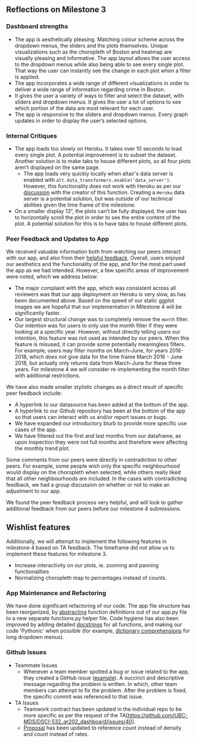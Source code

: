 ## Reflections on Milestone 3
### Dashboard strengths
- The app is aesthetically pleasing. Matching colour scheme across the dropdown menus, the sliders and the plots themselves. Unique visualizations such as the choropleth of Boston and heatmap are visually pleasing and informative. The app layout allows the user  access to the dropdown menus while also being able to see every single plot. That way the user can instantly see the change in each plot when a filter is applied.  
- The app incorporates a wide range of different visualizations in order to deliver a wide range of information regarding crime in Boston. 
- It gives the user a variety of ways to filter and select the dataset, with sliders and dropdown menus. It gives the user a lot of options to see which portion of the data are most relevant for each user. 
- The app is responsive to the sliders and dropdown menus. Every graph updates in order to display the user’s selected options. 

### Internal Critiques
- The app loads too slowly on Heroku. It takes over 10 seconds to load every single plot. A potential improvement is to subset the dataset. Another solution is to make tabs to house different plots, so all four plots aren’t displayed on the same page.
  - The app loads very quickly locally when altair's data server is enabled with `alt.data_transformers.enable('data_server')`. However, this functionality does not work with Heroku as per our [discussion](https://github.com/altair-viz/altair_data_server/issues/11) with the creator of this function. Creating a `Heroku` data server is a potential solution, but was outside of our technical abilities given the time frame of the milestone. 
- On a smaller display 13”, the plots can’t be fully displayed, the user has to horizontally scroll the plot in order to see the entire content of the plot. A potential solution for this is to have tabs to house different plots. 
  
### Peer Feedback and Updates to App
We received valuable information both from watching our peers interact with our app, and also from their [helpful feedback](https://github.com/UBC-MDS/DSCI-532_gr202_dashboard/issues/54).  Overall, users enjoyed our aesthetics and the functionality of the app, and for the most part used the app as we had intended. However, a few specific areas of improvement were noted, which we address below: 
- The major complaint with the app, which was consistent across all reviewers was that our app deployment on Heroku is very slow, as has been documented above. Based on the speed of our static ggplot images we are hopeful that our implementation in Milestone 4 will be significantly faster.  
- Our largest structural change was to completely remove the `month` filter. Our intention was for users to only use the month filter if they were looking at a specific year. However, without directly telling users our intention, this feature was not used as intended by our peers. When this feature is misused, it can provide some potentially meaningless filters. For example, users may filter months on March-June, for years 2016-2018, which _does not_ give data for the time frame March 2016 - June 2018, but actually only returns data from March-June for these three years. For milestone 4 we will consider re-implementing the month filter with additional restrictions.

We have also made smaller stylistic changes as a direct result of specific peer feedback include:
- A hyperlink to our datasource has been added at the bottom of the app.
- A hyperlink to our Github repository has been at the bottom of the app so that users can interact with us and/or report issues or bugs.
- We have expanded our introductory blurb to provide more specific use cases of the app.
- We have filtered out the first and last months from our dataframe, as upon inspection they were not full months and therefore were affecting the monthly trend plot. 

Some comments from our peers were directly in contradiction to other peers. For example, some people wish only the specific neighbourhood would display on the choropleth when selected, while others really liked that all other neighbourhoods are included. In the cases with contradicting feedback, we had a group discussion on whether or not to make an adjustment to our app. 

We found the peer feedback process very helpful, and will look to gather additional feedback from our peers before our milestone 4 submissions.

## Wishlist features
Additionally, we will attempt to implement the following features in milestone 4 based on TA feedback. The timeframe did not allow us to implement these features for milestone 3. 
- Increase interactivity on our plots, ie. zooming and panning functionalities
- Normalizing choropleth map to percentages instead of counts. 

### App Maintenance and Refactoring
We have done significant refactoring of our code. The app file structure has been reorganized, by [abstracting](https://github.com/UBC-MDS/DSCI-532_gr202_dashboard/issues/55) function definitions out of our app.py file to a new separate functions.py helper file. Code hygiene has also been improved by adding detailed [docstrings](https://github.com/UBC-MDS/DSCI-532_gr202_dashboard/issues/56) for all functions, and making our code 'Pythonic' when possible (for example, [dictionary comprehensions](https://github.com/UBC-MDS/DSCI-532_gr202_dashboard/issues/57) for long dropdown menus). 


### Github Issues
- Teammate Issues 
  - Whenever a team member spotted a bug or issue related to the app, they created a GitHub issue ([example](https://github.com/UBC-MDS/DSCI-532_gr202_dashboard/issues/41)). A succinct and descriptive message regarding the problem is written. In which, other team members can attempt to fix the problem. After the problem is fixed, the specific commit was referenced to that issue. 
- TA Issues
  - Teamwork contract has been updated in the individual repo to be more specific as per the request of the TA[https://github.com/UBC-MDS/DSCI-532_gr202_dashboard/issues/40].
  - [Proposal](https://github.com/UBC-MDS/DSCI-532_gr202_dashboard/blob/master/Proposal.md) has been updated to reference count instead of density and count instead of rates. 
